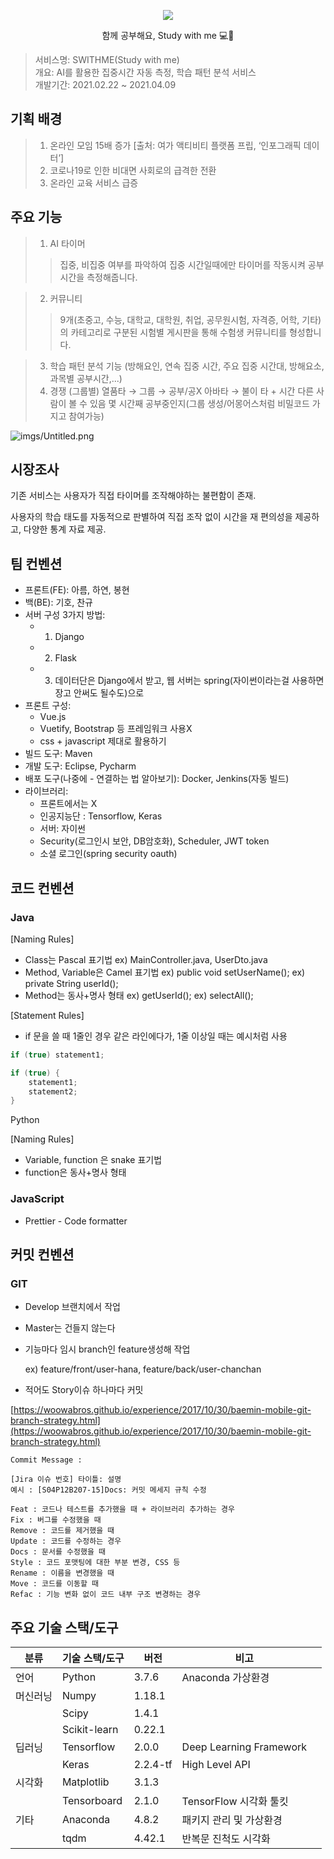 <p align="center">
    <img src="exec/frontend/src/assets/img/logo_bl.png"/>
</p>
<p align="center">
    함께 공부해요, Study with me 💻🧠
</p>


> 서비스명: SWITHME(Study with me)<br>
> 개요: AI를 활용한 집중시간 자동 측정, 학습 패턴 분석 서비스 <br>
> 개발기간: 2021.02.22 ~ 2021.04.09<br>


## 기획 배경
> 1. 온라인 모임 15배 증가 [출처: 여가 액티비티 플랫폼 프립, ‘인포그래픽 데이터’]
> 2. 코로나19로 인한 비대면 사회로의 급격한 전환
> 3. 온라인 교육 서비스 급증


## 주요 기능

> 1. AI 타이머
>> 집중, 비집중 여부를 파악하여 집중 시간일때에만 타이머를 작동시켜 공부 시간을 측정해줍니다.

> 2. 커뮤니티
>> 9개(초중고, 수능, 대학교, 대학원, 취업, 공무원시험, 자격증, 어학, 기타)의 카테고리로 구분된 시험별 게시판을 통해 수험생 커뮤니티를 형성합니다.

> 3. 학습 패턴 분석 기능 (방해요인, 연속 집중 시간, 주요 집중 시간대, 방해요소, 과목별 공부시간,...)
> 4. 경쟁 (그룹별) 열품타 → 그룹 → 공부/공X 아바타 → 불이 타 + 시간 다른 사람이 볼 수 있음 몇 시간째 공부중인지(그룹 생성/어몽어스처럼 비밀코드 가지고 참여가능)

![imgs/Untitled.png](deliverables/imgs/Untitled.png)

## 시장조사

기존 서비스는 사용자가 직접 타이머를 조작해야하는 불편함이 존재.

사용자의 학습 태도를 자동적으로 판별하여 직접 조작 없이 시간을 재 편의성을 제공하고, 다양한 통계 자료 제공.

## 팀 컨벤션

- 프론트(FE): 아름, 하연, 봉현
- 백(BE): 기호, 찬규
- 서버 구성 3가지 방법:
    - 1. Django
    - 2. Flask
    - 3. 데이터단은 Django에서 받고, 웹 서버는 spring(자이썬이라는걸 사용하면 장고 안써도 될수도)으로
- 프론트 구성:
    - Vue.js
    - Vuetify, Bootstrap 등 프레임워크 사용X
    - css + javascript 제대로 활용하기
- 빌드 도구: Maven
- 개발 도구: Eclipse, Pycharm
- 배포 도구(나중에 - 연결하는 법 알아보기): Docker, Jenkins(자동 빌드)
- 라이브러리:
    - 프론트에서는 X
    - 인공지능단 : Tensorflow, Keras
    - 서버: 자이썬
    - Security(로그인시 보안, DB암호화), Scheduler, JWT token
    - 소셜 로그인(spring security oauth)

## 코드 컨벤션

### Java

[Naming Rules]

- Class는 Pascal 표기법
ex) MainController.java, UserDto.java
- Method, Variable은 Camel 표기법
ex) public void setUserName();
ex) private String userId();
- Method는 동사+명사 형태
ex) getUserId();
ex) selectAll();

[Statement Rules]

- if 문을 쓸 때 1줄인 경우 같은 라인에다가, 1줄 이상일 때는 예시처럼 사용

```java
if (true) statement1;

if (true) {
    statement1;
    statement2;
}
```

Python

[Naming Rules]

- Variable, function 은 snake 표기법
- function은 동사+명사 형태

### JavaScript

- Prettier - Code formatter

## 커밋 컨벤션

### GIT

- Develop 브랜치에서 작업
- Master는 건들지 않는다
- 기능마다 임시 branch인 feature생성해 작업

    ex) feature/front/user-hana, feature/back/user-chanchan

- 적어도 Story이슈 하나마다 커밋

[https://woowabros.github.io/experience/2017/10/30/baemin-mobile-git-branch-strategy.html](https://woowabros.github.io/experience/2017/10/30/baemin-mobile-git-branch-strategy.html)

```
Commit Message : 

[Jira 이슈 번호] 타이틀: 설명
예시 : [S04P12B207-15]Docs: 커밋 메세지 규칙 수정

Feat : 코드나 테스트를 추가했을 때 + 라이브러리 추가하는 경우
Fix : 버그를 수정했을 때
Remove : 코드를 제거했을 때
Update : 코드를 수정하는 경우
Docs : 문서를 수정했을 때
Style : 코드 포맷팅에 대한 부분 변경, CSS 등
Rename : 이름을 변경했을 때
Move : 코드를 이동할 때
Refac : 기능 변화 없이 코드 내부 구조 변경하는 경우
```



## 주요 기술 스택/도구

| 분류     | 기술 스택/도구 | 버전     | 비고                    |      |
| -------- | -------------- | -------- | ----------------------- | ---- |
| 언어     | Python         | 3.7.6    | Anaconda 가상환경       |      |
| 머신러닝 | Numpy          | 1.18.1   |                         |      |
|          | Scipy          | 1.4.1    |                         |      |
|          | Scikit-learn   | 0.22.1   |                         |      |
| 딥러닝   | Tensorflow     | 2.0.0    | Deep Learning Framework |      |
|          | Keras          | 2.2.4-tf | High Level API          |      |
| 시각화   | Matplotlib     | 3.1.3    |                         |      |
|          | Tensorboard    | 2.1.0    | TensorFlow 시각화 툴킷  |      |
| 기타     | Anaconda       | 4.8.2    | 패키지 관리 및 가상환경 |      |
|          | tqdm           | 4.42.1   | 반복문 진척도 시각화    |      |

